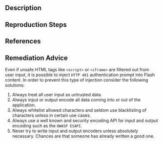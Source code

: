 ## Description


## Reproduction Steps


## References


## Remediation Advice

Even if unsafe HTML tags like `<script>` or `<iframe>` are filtered out from user input, it is possible to inject `HTTP 401` authentication prompt into Flash content. In order to prevent this type of injection consider the following solutions:

1. Always treat all user input as untrusted data.
2. Always input or output encode all data coming into or out of the application.
3. Always whitelist allowed characters and seldom use blacklisting of characters unless in certain use cases.
4. Always use a well known and security encoding API for input and output encoding such as the `OWASP ESAPI`.
5. Never try to write input and output encoders unless absolutely necessary. Chances are that someone has already written a good one.
